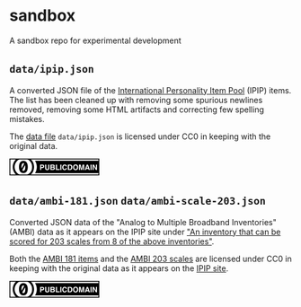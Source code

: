 sandbox
===

A sandbox repo for experimental development

`data/ipip.json`
---

A converted JSON file of the [International Personality Item Pool](https://ipip.ori.org/) (IPIP) items.
The list has been cleaned up with removing some spurious newlines removed, removing some HTML artifacts
and correcting few spelling mistakes.

The [data file](data/ipip.json) `data/ipip.json` is licensed under CC0 in keeping with the original data.

![cc0](img/cc-zero.svg)

`data/ambi-181.json` `data/ambi-scale-203.json`
---

Converted JSON data of the "Analog to Multiple Broadband Inventories" (AMBI) data as it appears on the
IPIP site under ["An inventory that can be scored for 203 scales from 8 of the above inventories"](https://ipip.ori.org/AMBIScoringKeys.htm).

Both the [AMBI 181 items](data/ambi-181.json) and the [AMBI 203 scales](data/ambi-scale-203.json) are licensed under CC0 in keeping
with the original data as it appears on the [IPIP site](https://ipip.ori.org).

![cc0](img/cc-zero.svg)


